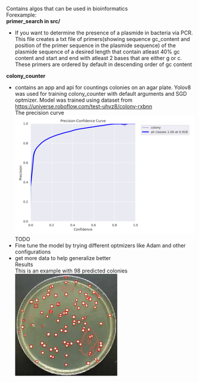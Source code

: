 Contains algos that can be used in bioinformatics  
Forexample:  
**primer_search in src/**
* If you want to determine the presence of a plasmide in bacteria via PCR. This
file creates a txt file of primers(showing sequence gc_content and position of
the primer sequence in the plasmide sequence) of the plasmide sequence of a
desired length that contain atleast 40% gc content and start and end  with
atleast 2 bases that are either g or c. These primers are ordered by default
in descending order of gc content

**colony_counter**  
* contains an app and api for countings colonies on an agar plate. Yolov8 was used
for training colony_counter with default arguments and SGD optmizer.
Model was trained using dataset from <https://universe.roboflow.com/test-uhvz8/colony-rxbnn>  
The precision curve
![Precision curve](colony_counter_P_curve.png)
TODO
* Fine tune the model by trying different optmizers like Adam and other configurations  
* get more data to help generalize better  
Results  
This is an example with 98 predicted colonies  
![](pred_image.jpg)
